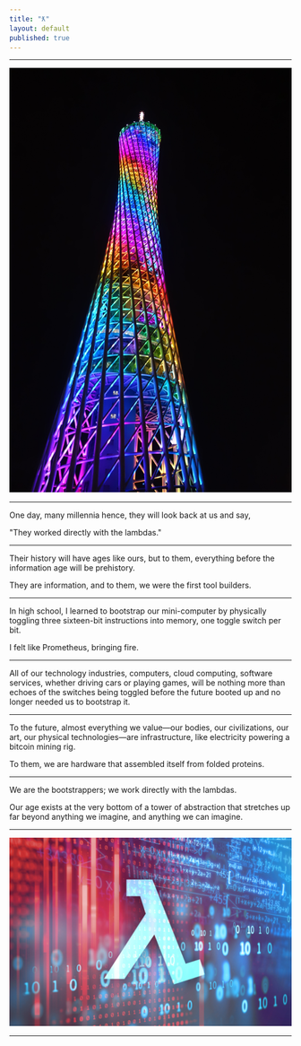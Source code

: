 ```yaml
---
title: "ƛ"
layout: default
published: true
---
```


---

<center><img src="/assets/images/lambdas/carlton-tower.jpg"/></center>

---

One day, many millennia hence, they will look back at us and say,

"They worked directly with the lambdas."

---

Their history will have ages like ours, but to them, everything before the information age will be prehistory.

They are information, and to them, we were the first tool builders.

---

In high school, I learned to bootstrap our mini-computer by physically toggling three sixteen-bit instructions into memory, one toggle switch per bit.

I felt like Prometheus, bringing fire.

---


All of our technology industries, computers, cloud computing, software services, whether driving cars or playing games, will be nothing more than echoes of the switches being toggled before the future booted up and no longer needed us to bootstrap it.

---

To the future, almost everything we value—our bodies, our civilizations, our art, our physical technologies—are infrastructure, like electricity powering a bitcoin mining rig.

To them, we are hardware that assembled itself from folded proteins.

---

We are the bootstrappers; we work directly with the lambdas.

Our age exists at the very bottom of a tower of abstraction that stretches up far beyond anything we imagine, and anything we can imagine.

---

<center><img src="/assets/images/lambdas/lambda.jpg"/></center>

---
